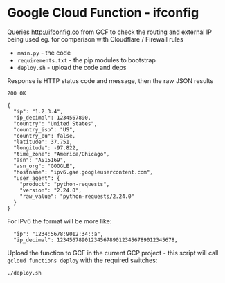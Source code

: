Google Cloud Function - ifconfig
=====================

Queries http://ifconfig.co from GCF to check the routing and external IP being used eg. for comparison with Cloudflare / Firewall rules

- `main.py` - the code
- `requirements.txt` - the pip modules to bootstrap
- `deploy.sh` - upload the code and deps

Response is HTTP status code and message, then the raw JSON results

```
200 OK

{
  "ip": "1.2.3.4",
  "ip_decimal": 1234567890,
  "country": "United States",
  "country_iso": "US",
  "country_eu": false,
  "latitude": 37.751,
  "longitude": -97.822,
  "time_zone": "America/Chicago",
  "asn": "AS15169",
  "asn_org": "GOOGLE",
  "hostname": "ipv6.gae.googleusercontent.com",
  "user_agent": {
    "product": "python-requests",
    "version": "2.24.0",
    "raw_value": "python-requests/2.24.0"
  }
}
```

For IPv6 the format will be more like:
```
  "ip": "1234:5678:9012:34::a",
  "ip_decimal": 12345678901234567890123456789012345678,
```

Upload the function to GCF in the current GCP project - this script will call `gcloud functions deploy` with the required switches:

```
./deploy.sh
```
